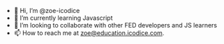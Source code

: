 - 👋 Hi, I’m @zoe-icodice
- 🌱 I’m currently learning Javascript
- 💞️ I’m looking to collaborate with other FED developers and JS learners
- 📫 How to reach me at zoe@education.icodice.com.

<!---
zoe-icodice/zoe-icodice is a ✨ special ✨ repository because its `README.md` (this file) appears on your GitHub profile.
You can click the Preview link to take a look at your changes.
--->
